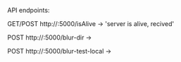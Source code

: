 API endpoints:

GET/POST  http://<server>:5000/isAlive -> 'server is alive, <request type> recived'

POST  http://<server>:5000/blur-dir -> 

POST  http://<server>:5000/blur-test-local -> 